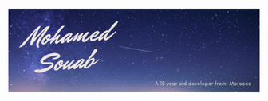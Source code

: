 [![Header](https://raw.githubusercontent.com/sawamoha20/sawamoha20/master/readme_header.png "Header")](https://mosouab.me)
